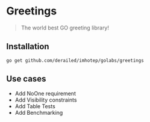 # Greetings

> The world best GO greeting library!

## Installation

```
go get github.com/derailed/imhotep/golabs/greetings
```

## Use cases

* Add NoOne requirement
* Add Visibility constraints
* Add Table Tests
* Add Benchmarking

